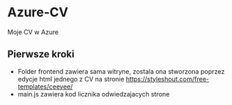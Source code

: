 # Azure-CV
Moje CV w Azure

## Pierwsze kroki
- Folder frontend zawiera sama witryne, zostala ona stworzona poprzez edycje html jednego z CV na stronie https://styleshout.com/free-templates/ceevee/
- main.js zawiera kod licznika odwiedzajacych strone
